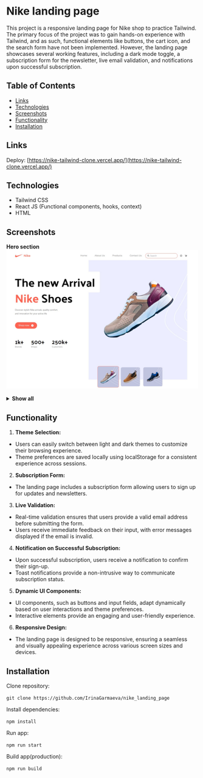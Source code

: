 # Nike landing page

This project is a responsive landing page for Nike shop to practice Tailwind.
The primary focus of the project was to gain hands-on experience with Tailwind, and as such, functional elements like buttons, the cart icon, and the search form have not been implemented. However, the landing page showcases several working features, including a dark mode toggle, a subscription form for the newsletter, live email validation, and notifications upon successful subscription.

## Table of Contents
- [Links](#links)
- [Technologies](#technologies)
- [Screenshots](#screenshots)
- [Functionality](#functionality)
- [Installation](#installation)

## Links

Deploy: [https://nike-tailwind-clone.vercel.app/](https://nike-tailwind-clone.vercel.app/)

## Technologies

* Tailwind CSS
* React JS (Functional components, hooks, context)
* HTML

## Screenshots

<b>Hero section</b>
<img src="./src/assets/images/projectScreens/heroSectionLight.jpg">
<details><summary><b>Show all</b></summary>
<b>Popular products section</b>
<img src="./src/assets/images/projectScreens/PopularProductsSectionLight.jpg">
<b>Quality and Services sections</b>
<img src="./src/assets/images/projectScreens/QualityAndServicesSectionLight.jpg">
<b>Reviews and Subscription sections</b>
<img src="./src/assets/images/projectScreens/ReviewsAndSubscribeSectionsLight.jpg">
<b>Notification on successful subscription</b>
<img src="./src/assets/images/projectScreens/notification.jpg">
<b>Dark theme</b>
<img src="./src//assets/images/projectScreens/HeroSectionDark.jpg">
<p><b>Mobile version</b></p>
<img src="./src/assets/images/projectScreens/mobile.jpg">


</details>

## Functionality

1. **Theme Selection:**

* Users can easily switch between light and dark themes to customize their browsing experience.
* Theme preferences are saved locally using localStorage for a consistent experience across sessions.

2. **Subscription Form:**

* The landing page includes a subscription form allowing users to sign up for updates and newsletters.

3. **Live Validation:**

* Real-time validation ensures that users provide a valid email address before submitting the form.
* Users receive immediate feedback on their input, with error messages displayed if the email is invalid.

4. **Notification on Successful Subscription:**

* Upon successful subscription, users receive a notification to confirm their sign-up.
* Toast notifications provide a non-intrusive way to communicate subscription status.

5. **Dynamic UI Components:**

* UI components, such as buttons and input fields, adapt dynamically based on user interactions and theme preferences.
* Interactive elements provide an engaging and user-friendly experience.

6. **Responsive Design:**

* The landing page is designed to be responsive, ensuring a seamless and visually appealing experience across various screen sizes and devices.


## Installation

Clone repository:

  `git clone https://github.com/IrinaGarmaeva/nike_landing_page`

Install dependencies:

  `npm install`

Run app:

  `npm run start`

Build app(production):

  `npm run build`


